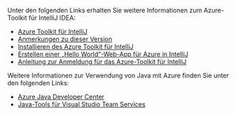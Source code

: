 Unter den folgenden Links erhalten Sie weitere Informationen zum Azure-Toolkit für IntelliJ IDEA: 

* [Azure Toolkit für IntelliJ](../intellij/azure-toolkit-for-intellij.md) 
* [Anmerkungen zu dieser Version](https://github.com/Microsoft/azure-tools-for-java/releases) 
* [Installieren des Azure Toolkit für IntelliJ](../intellij/azure-toolkit-for-intellij-installation.md) 
* [Erstellen einer „Hello World“-Web-App für Azure in IntelliJ](../intellij/azure-toolkit-for-intellij-create-hello-world-web-app.md) 
* [Anleitung zur Anmeldung für das Azure-Toolkit für IntelliJ](../intellij/azure-toolkit-for-intellij-sign-in-instructions.md) 

Weitere Informationen zur Verwendung von Java mit Azure finden Sie unter den folgenden Links: 

* [Azure Java Developer Center](https://azure.microsoft.com/develop/java/) 
* [Java-Tools für Visual Studio Team Services](https://java.visualstudio.com/) 
<!-- TODO: Add URLs for Java in VSCode here --> 
